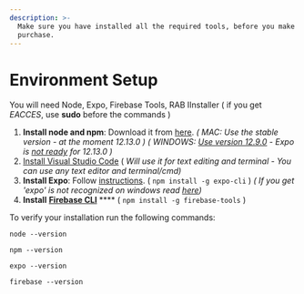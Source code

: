 ```yaml
---
description: >-
  Make sure you have installed all the required tools, before you make a
  purchase.
---
```


# Environment Setup

You will need Node, Expo, Firebase Tools, RAB IInstaller \( if you get _EACCES_, use **sudo** before the commands \)

1. **Install node and npm**: Download it from [here](https://nodejs.org/en/).  _\( MAC:  Use the stable version - at the moment 12.13.0 \) \( WINDOWS:_ [_Use version 12.9.0_](https://nodejs.org/dist/v12.9.0/node-v12.9.0-x86.msi) _- Expo is_ [_not ready_](https://github.com/expo/expo-cli/issues/1074#issuecomment-541283851) _for 12.13.0 \)_
2. [Install Visual Studio Code](https://code.visualstudio.com/)  \( _Will use it for text editing and terminal - You can use any text editor and terminal/cmd\)_
3. **Install Expo**: Follow [instructions](https://docs.expo.io/versions/v35.0.0/get-started/installation/). \( `npm install -g expo-cli` \)  _\( If you get 'expo' is not recognized on windows read_ [_here_](https://stackoverflow.com/a/55196790)_\)_ 
4. **Install** [**Firebase CLI**](https://firebase.google.com/docs/cli) ****  \( `npm install -g firebase-tools` \)

To verify your installation run the following commands:

```text
node --version

npm --version

expo --version

firebase --version
```

